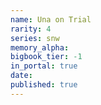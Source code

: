 ```yaml
---
name: Una on Trial
rarity: 4
series: snw
memory_alpha:
bigbook_tier: -1
in_portal: true
date:
published: true
---
```



